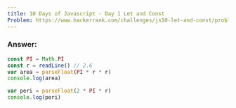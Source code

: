 ```yaml
---
title: 10 Days of Javascript - Day 1 Let and Const
Problem: https://www.hackerrank.com/challenges/js10-let-and-const/problem?isFullScreen=true
---
```


### **Answer:**

```js
const PI = Math.PI
const r = readLine() // 2.6
var area = parseFloat(PI * r * r)
console.log(area)

var peri = parseFloat(2 * PI * r)
console.log(peri)
```
